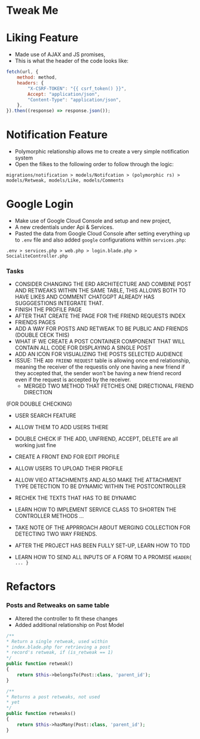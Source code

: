 # Tweak Me

# Liking Feature

-   Made use of AJAX and JS promises, <br>
-   This is what the header of the code looks like:

```js
fetch(url, {
    method: method,
    headers: {
        "X-CSRF-TOKEN": "{{ csrf_token() }}",
        Accept: "application/json",
        "Content-Type": "application/json",
    },
}).then((response) => response.json());
```

# Notification Feature

-   Polymorphic relationship allows me to create a very simple notification system
-   Open the filkes to the following order to follow through the logic:

```
migrations/notification > models/Notifcation > (polymorphic rs) > models/Retweak, models/Like, models/Comments
```

# Google Login

-   Make use of Google Cloud Console and setup and new project,
-   A new credentials under Api & Services.
-   Pasted the data from Google Cloud Console after setting everything up to `.env` file and also added `google` configurations within `services.php`:

```
.env > services.php > web.php > login.blade.php > SocialiteController.php
```

### Tasks
-   CONSIDER CHANGING THE ERD ARCHITECTURE AND COMBINE POST AND RETWEAKS WITHIN THE SAME TABLE, THIS ALLOWS BOTH TO HAVE LIKES AND COMMENT CHATGGPT ALREADY HAS SUGGGESTIONS INTEGRATE THAT.
-   FINISH THE PROFILE PAGE
-   AFTER THAT CREATE THE PAGE FOR THE FRIEND REQUESTS INDEX
-   FRIENDS PAGES
-   ADD A WAY FOR POSTS AND RETWEAK TO BE PUBLIC AND FRIENDS (DOUBLE CECK THIS)
-   WHAT IF WE CREATE A POST CONTAINER COMPONENT THAT WILL CONTAIN ALL CODE FOR DISPLAYING A SINGLE POST
-   ADD AN ICON FOR VISUALIZING THE POSTS SELECTED AUDIENCE
-   ISSUE: THE `ADD FRIEND REQUEST` table is allowing once end relationship, meaning the receiver of the requestis only one having a new friend if they accepted that, the sender won't be having a new friend record even if the request is accepted by the receiver.
    -   MERGED TWO METHOD THAT FETCHES ONE DIRECTIONAL FRIEND DIRECTION

(FOR DOUBLE CHECKING)
-   USER SEARCH FEATURE 
-   ALLOW THEM TO ADD USERS THERE
-   DOUBLE CHECK IF THE ADD, UNFRIEND, ACCEPT, DELETE are all working just fine

-   CREATE A FRONT END FOR EDIT PROFILE
-   ALLOW USERS TO UPLOAD THEIR PROFILE
-   ALLOW VIEO ATTACHMENTS AND ALSO MAKE THE ATTACHMENT TYPE DETECTION TO BE DYNAMIC WITHIN THE POSTCONTROLLER
-   RECHEK THE TEXTS THAT HAS TO BE DYNAMIC
-   LEARN HOW TO IMPLEMENT SERVICE CLASS TO SHORTEN THE CONTROLLER METHODS
    ...
-   TAKE NOTE OF THE APPRROACH ABOUT MERGING COLLECTION FOR DETECTING TWO WAY FRIENDS.
-   AFTER THE PROJECT HAS BEEN FULLY SET-UP, LEARN HOW TO TDD
-   LEARN HOW TO SEND ALL INPUTS OF A FORM TO A PROMISE `HEADER{ ... }`

# Refactors

### Posts and Retweaks on same table

-   Altered the controller to fit these changes
-   Added additional relationship on Post Model

```php
/**
* Return a single retweak, used within
* index.blade.php for retrieving a post
* record's retweak, if (is_retweak == 1)
*/
public function retweak()
{
    return $this->belongsTo(Post::class, 'parent_id');
}

/**
* Returns a post retweaks, not used
* yet
*/
public function retweaks()
{
    return $this->hasMany(Post::class, 'parent_id');
}
```
